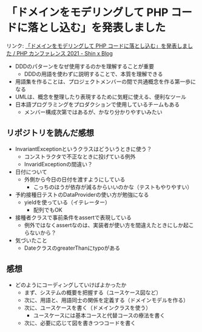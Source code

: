 # 「ドメインをモデリングして PHP コードに落とし込む」を発表しました

リンク: [「ドメインをモデリングして PHP コードに落とし込む」を発表しました / PHP カンファレンス 2021 - Shin x Blog](https://blog.shin1x1.com/entry/phpcon2021-domain-modeling-with-php)

- DDDのパターンをなぜ使用するのかを理解することが重要
	- DDDの用語を使わずに説明することで、本質を理解できる
- 用語集を作ることは、プロジェクトメンバーの間で共通概念を作る第一歩になる
- UMLは、概念を整理したり表現するために気軽に使える、便利なツール
- 日本語プログラミングをプロダクションで使用しているチームもある
	- メンバー構成次第ではあるが、かなり分かりやすいみたい

## リポジトリを読んだ感想

- InvariantExceptionというクラスはどういうときに使う？
	- コンストラクタで不正なときに投げている例外
	- InvaridExceptionの間違い？
- 日付について
	- 外側から今日の日付を渡すようにしている
		- こっちのほうが依存が減るからいいのかな（テストもやりやすい）
- 予約接種日テストのDataProviderの使い方が勉強になる
	- yieldを使っている（イテレーター）
		- 配列でもOK
- 接種者クラスで事前条件をassertで表現している
	- 例外ではなくassertなのは、実装者が使い方を間違えたときにしか起こらないから？
- 気づいたこと
	- DateクラスのgreaterThanにtypoがある

## 感想

- どのようにコーディングしていけばよかったか
	- まず、システムの概要を把握する（ユースケース図など）
	- 次に、用語と、用語同士の関係を定義する（ドメインモデルを作る）
	- 次に、ユースケースを書く（ドメインクラスを使う）
		- ユースケースには基本コースと代替コースの療法を書く
	- 次に、必要に応じて図を書きつつコードを書く
